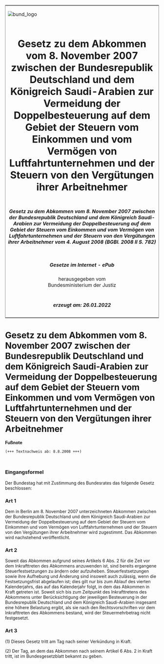 <span id="DECKBLATT.html"></span>

<table border="0" frame="border" width="100%">

<tr valign="top">

<td align="left">

![bund\_logo](BfJ_2021_Web_de_de.gif)

</td>

<td align="right">

 

</td>

</tr>

<tr align="center" valign="middle">

<td colspan="2">

# Gesetz zu dem Abkommen vom 8. November 2007 zwischen der Bundesrepublik Deutschland und dem Königreich Saudi-Arabien zur Vermeidung der Doppelbesteuerung auf dem Gebiet der Steuern vom Einkommen und vom Vermögen von Luftfahrtunternehmen und der Steuern von den Vergütungen ihrer Arbeitnehmer

</td>

</tr>

<tr align="center" valign="middle">

<td colspan="2">

##### Gesetz zu dem Abkommen vom 8. November 2007 zwischen der Bundesrepublik Deutschland und dem Königreich Saudi-Arabien zur Vermeidung der Doppelbesteuerung auf dem Gebiet der Steuern vom Einkommen und vom Vermögen von Luftfahrtunternehmen und der Steuern von den Vergütungen ihrer Arbeitnehmer vom 4. August 2008 (BGBl. 2008 II S. 782)

</td>

</tr>

<tr align="center" valign="middle">

<td colspan="2">

  
  

##### Gesetze im Internet - ePub  
  
herausgegeben vom  
Bundesministerium der Justiz

</td>

</tr>

<tr align="center" valign="bottom">

<td colspan="2">

  
  

##### erzeugt am: 26.01.2022

</td>

</tr>

</table>

<span id="BJNR078220008.html"></span>

# Gesetz zu dem Abkommen vom 8. November 2007 zwischen der Bundesrepublik Deutschland und dem Königreich Saudi-Arabien zur Vermeidung der Doppelbesteuerung auf dem Gebiet der Steuern vom Einkommen und vom Vermögen von Luftfahrtunternehmen und der Steuern von den Vergütungen ihrer Arbeitnehmer

<div>

  
**Fußnote**

<div class="jnhtml">

<div>

<div class="jurAbsatz">

  

``` 
(+++ Textnachweis ab: 8.8.2008 +++)

 
```

</div>

</div>

</div>

</div>

<span id="BJNR078220008BJNE000100000.html"></span>

### Eingangsformel  

<div>

<div class="jnhtml">

<div>

<div class="jurAbsatz">

Der Bundestag hat mit Zustimmung des Bundesrates das folgende Gesetz
beschlossen:

</div>

</div>

</div>

</div>

<span id="BJNR078220008BJNE000200000.html"></span>

### Art 1  

<div>

<div class="jnhtml">

<div>

<div class="jurAbsatz">

Dem in Berlin am 8. November 2007 unterzeichneten Abkommen zwischen der
Bundesrepublik Deutschland und dem Königreich Saudi-Arabien zur
Vermeidung der Doppelbesteuerung auf dem Gebiet der Steuern vom
Einkommen und vom Vermögen von Luftfahrtunternehmen und der Steuern von
den Vergütungen ihrer Arbeitnehmer wird zugestimmt. Das Abkommen wird
nachstehend veröffentlicht.

</div>

</div>

</div>

</div>

<span id="BJNR078220008BJNE000300000.html"></span>

### Art 2  

<div>

<div class="jnhtml">

<div>

<div class="jurAbsatz">

Soweit das Abkommen aufgrund seines Artikels 6 Abs. 2 für die Zeit vor
dem Inkrafttreten des Abkommens anzuwenden ist, sind bereits ergangene
Steuerfestsetzungen zu ändern oder aufzuheben. Steuerfestsetzungen sowie
ihre Aufhebung und Änderung sind insoweit auch zulässig, wenn die
Festsetzungsfrist abgelaufen ist; dies gilt nur bis zum Ablauf des
vierten Kalenderjahrs, das auf das Kalenderjahr folgt, in dem das
Abkommen in Kraft getreten ist. Soweit sich bis zum Zeitpunkt des
Inkrafttretens des Abkommens unter Berücksichtigung der jeweiligen
Besteuerung in der Bundesrepublik Deutschland und dem Königreich
Saudi-Arabien insgesamt eine höhere Belastung ergibt, als sie nach den
Rechtsvorschriften vor dem Inkrafttreten des Abkommens bestand, wird der
Steuermehrbetrag nicht festgesetzt.

</div>

</div>

</div>

</div>

<span id="BJNR078220008BJNE000400000.html"></span>

### Art 3  

<div>

<div class="jnhtml">

<div>

<div class="jurAbsatz">

(1) Dieses Gesetz tritt am Tag nach seiner Verkündung in Kraft.

</div>

<div class="jurAbsatz">

(2) Der Tag, an dem das Abkommen nach seinem Artikel 6 Abs. 2 in Kraft
tritt, ist im Bundesgesetzblatt bekannt zu geben.

</div>

</div>

</div>

</div>

